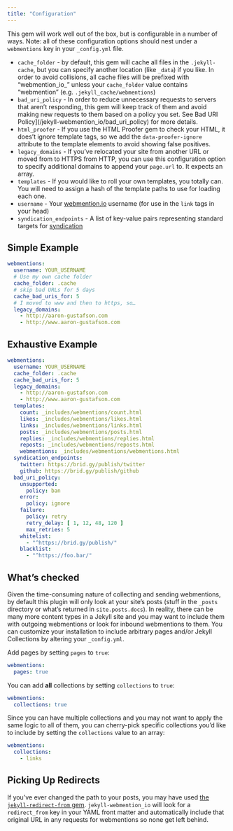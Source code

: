 ```yaml
---
title: "Configuration"
---
```


This gem will work well out of the box, but is configurable in a number of ways. Note: all of these configuration options should nest under a `webmentions` key in your `_config.yml` file.

* `cache_folder` - by default, this gem will cache all files in the `.jekyll-cache`, but you can specify another location (like `_data`) if you like. In order to avoid collisions, all cache files will be prefixed with “webmention_io_” unless your `cache_folder` value contains “webmention” (e.g. `.jekyll_cache/webmentions`)
* `bad_uri_policy` - In order to reduce unnecessary requests to servers that aren’t responding, this gem will keep track of them and avoid making new requests to them based on a policy you set.  See Bad URI Policy](/jekyll-webmention_io/bad_uri_policy) for more details.
* `html_proofer` - If you use the HTML Proofer gem to check your HTML, it does’t ignore template tags, so we add the `data-proofer-ignore` attribute to the template elements to avoid showing false positives.
* `legacy_domains` - If you’ve relocated your site from another URL or moved from to HTTPS from HTTP, you can use this configuration option to specify additional domains to append your `page.url` to. It expects an array.
* `templates` - If you would like to roll your own templates, you totally can. You will need to assign a hash of the template paths to use for loading each one.
* `username` - Your [webmention.io](https://webmention.io) username (for use in the `link` tags in your head)
* `syndication_endpoints` - A list of key-value pairs representing standard targets for [syndication](/jekyll-webmention_io/syndication)

## Simple Example

```yml
webmentions:
  username: YOUR_USERNAME
  # Use my own cache folder
  cache_folder: .cache
  # skip bad URLs for 5 days
  cache_bad_uris_for: 5
  # I moved to www and then to https, so…
  legacy_domains:
    - http://aaron-gustafson.com
    - http://www.aaron-gustafson.com
```

## Exhaustive Example

```yml
webmentions:
  username: YOUR_USERNAME
  cache_folder: .cache
  cache_bad_uris_for: 5
  legacy_domains:
    - http://aaron-gustafson.com
    - http://www.aaron-gustafson.com
  templates:
    count: _includes/webmentions/count.html
    likes: _includes/webmentions/likes.html
    links: _includes/webmentions/links.html
    posts: _includes/webmentions/posts.html
    replies: _includes/webmentions/replies.html
    reposts: _includes/webmentions/reposts.html
    webmentions: _includes/webmentions/webmentions.html
  syndication_endpoints:
    twitter: https://brid.gy/publish/twitter
    github: https://brid.gy/publish/github
  bad_uri_policy:
    unsupported:
      policy: ban
    error:
      policy: ignore
    failure:
      policy: retry
      retry_delay: [ 1, 12, 48, 120 ]
      max_retries: 5
    whitelist:
      - "^https://brid.gy/publish/"
    blacklist:
      - "^https://foo.bar/"
```

## What’s checked

Given the time-consuming nature of collecting and sending webmentions, by default this plugin will only look at your site’s posts (stuff in the `_posts` directory or what’s returned in `site.posts.docs`). In reality, there can be many more content types in a Jekyll site and you may want to include them with outgoing webmentions or look for inbound webmentions to them. You can customize your installation to include arbitrary pages and/or Jekyll Collections by altering your `_config.yml`.

Add pages by setting `pages` to `true`:

```yml
webmentions:
  pages: true
```

You can add **all** collections by setting `collections` to `true`:

```yml
webmentions:
  collections: true
```

Since you can have multiple collections and you may not want to apply the same logic to all of them, you can cherry-pick specific collections you’d like to include by setting the `collections` value to an array:

```yml
webmentions:
  collections:
    - links
```

## Picking Up Redirects

If you’ve ever changed the path to your posts, you may have used [the `jekyll-redirect-from` gem](https://github.com/jekyll/jekyll-redirect-from). `jekyll-webmention_io` will look for a `redirect_from` key in your YAML front matter and automatically include that original URL in any requests for webmentions so none get left behind.

